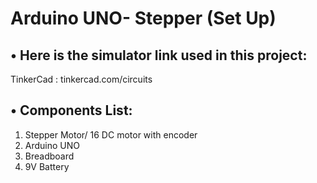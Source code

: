 # Arduino UNO- Stepper (Set Up)

## • Here is the simulator link used in this project:

TinkerCad : tinkercad.com/circuits

## • Components List:

1. Stepper Motor/ 16 DC motor with encoder
2. Arduino UNO
3. Breadboard
4. 9V Battery 
